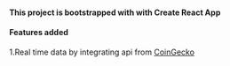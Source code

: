 #### This project is bootstrapped with with Create React App


#### Features added

1.Real time data by integrating api from <a href='https://www.coingecko.com/en/api/documentation'>CoinGecko</a>






